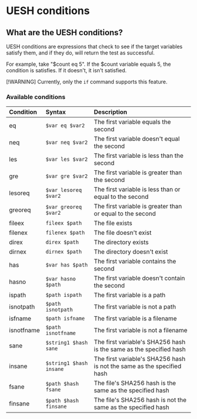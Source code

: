 # UESH conditions

## What are the UESH conditions?

UESH conditions are expressions that check to see if the target variables satisfy them, and if they do, will return the test as successful.

For example, take "$count eq 5". If the $count variable equals 5, the condition is satisfies. If it doesn't, it isn't satisfied.

[!WARNING]
Currently, only the `if` command supports this feature.

### Available conditions

| Condition  | Syntax                  | Description
|:-----------|:------------------------|:------------
| eq         | `$var eq $var2`         | The first variable equals the second
| neq        | `$var neq $var2`        | The first variable doesn't equal the second
| les        | `$var les $var2`        | The first variable is less than the second
| gre        | `$var gre $var2`        | The first variable is greater than the second
| lesoreq    | `$var lesoreq $var2`    | The first variable is less than or equal to the second
| greoreq    | `$var greoreq $var2`    | The first variable is greater than or equal to the second
| fileex     | `fileex $path`          | The file exists
| filenex    | `filenex $path`         | The file doesn't exist
| direx      | `direx $path`           | The directory exists
| dirnex     | `dirnex $path`          | The directory doesn't exist
| has        | `$var has $path`        | The first variable contains the second
| hasno      | `$var hasno $path`      | The first variable doesn't contain the second
| ispath     | `$path ispath`          | The first variable is a path
| isnotpath  | `$path isnotpath`       | The first variable is not a path
| isfname    | `$path isfname`         | The first variable is a filename
| isnotfname | `$path isnotfname`      | The first variable is not a filename
| sane       | `$string1 $hash sane`   | The first variable's SHA256 hash is the same as the specified hash
| insane     | `$string1 $hash insane` | The first variable's SHA256 hash is not the same as the specified hash
| fsane      | `$path $hash fsane`     | The file's SHA256 hash is the same as the specified hash
| finsane    | `$path $hash finsane`   | The file's SHA256 hash is not the same as the specified hash
